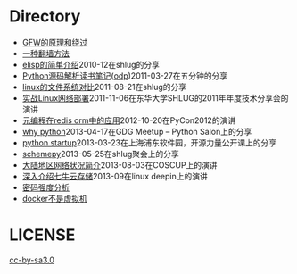 # Directory

* [GFW的原理和绕过](GFW.pdf)
* [一种翻墙方法](one_way_cross_gfw.pdf)
* [elisp的简单介绍](elisp.pdf)2010-12在shlug的分享
* [Python源码解析读书笔记](python_source.pdf)([odp](python_source.odp))2011-03-27在五分钟的分享
* [linux的文件系统对比](linux_fs.pdf)2011-08-21在shlug的分享
* [实战Linux网络部署](Linux_on_net.pdf)2011-11-06在东华大学SHLUG的2011年年度技术分享会的演讲
* [元编程在redis orm中的应用](meta.md)2012-10-20在PyCon2012的演讲
* [why python](why_python.md)2013-04-17在GDG Meetup – Python Salon上的分享
* [python startup](python-startup.md)2013-03-23在上海浦东软件园，开源力量公开课上的分享
* [schemepy](schemepy.md)2013-05-25在shlug聚会上的分享
* [大陆地区网络状况简介](chinanet/chinanet.md)2013-08-03在COSCUP上的演讲
* [深入介绍七牛云存储](qiniu_deepin.md)2013-09在linux deepin上的演讲
* [密码强度分析](passwd.md)
* [docker不是虚拟机](docker.md)

# LICENSE

[cc-by-sa3.0](https://creativecommons.org/licenses/by-sa/3.0/us/)

